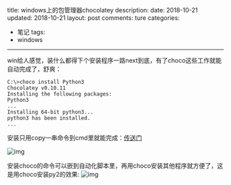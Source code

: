 title: windows上的包管理器chocolatey
description: 
date: 2018-10-21
updated: 2018-10-21
layout: post
comments: ture
categories:
- 笔记
tags: 
- windows
---

win给人感觉，装什么都得下个安装程序一路next到底，有了choco这些工作就能自动完成了，舒爽：

```none
C:\>choco install Python3
Chocolatey v0.10.11
Installing the following packages:
Python3
...
Installing 64-bit python3...
python3 has been installed.
...
```

<!--more-->

安装只用copy一串命令到cmd里就能完成：[传送门](https://chocolatey.org/install#installing-chocolatey)

![img](choco_install.png)

安装choco的命令可以嵌到自动化脚本里，再用choco安装其他程序就方便了，这是用choco安装py2的效果:
![img](choco_python2.png)

